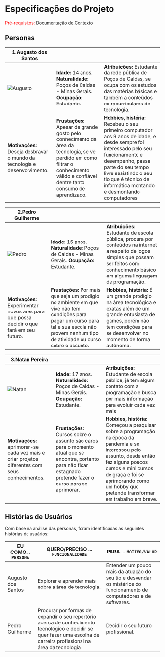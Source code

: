 # Especificações do Projeto

<span style="color:red">Pré-requisitos: <a href="1-Documentação de Contexto.md"> Documentação de Contexto</a></span>

## Personas

|**1.Augusto dos Santos**|           |                             | 
|-------------------|-----------|-----------------------------|
![Augusto](https://github.com/ICEI-PUC-Minas-PPC-CC/ppc-cc-2023-2-ment2-manha-cursoprogramacao/assets/142806753/573f8051-e607-48c6-930f-f97007751b87)|**Idade:** 14 anos. **Naturalidade:** Poços de Caldas - Minas Gerais. **Ocupação:** Estudante.       |**Atribuições:** Estudante da rede pública de Poços de Caldas, se ocupa com os estudos das matérias básicas e também a conteúdos extracurriculares de tecnologia. 
|**Motivações:** Deseja desbravar o mundo da tecnologia e desenvolvimento.  |**Frustações:** Apesar de grande gosto pelo conhecimento da área da tecnologia, se ve perdido em como filtrar o conhecimento válido e confiável dentre tanto consumo de aprendizado.   |**Hobbies, história:** Recebeu o seu primeiro computador aos 9 anos de idade, e desde sempre foi interessado pelo seu funcionamento e desempenho, passa parte do seu tempo livre assistindo o seu tio que é técnico de informática montando e desmontando computadores.


|**2.Pedro Guilherme**|           |                             | 
|-------------------|-----------|-----------------------------|
![Pedro](https://github.com/ICEI-PUC-Minas-PPC-CC/ppc-cc-2023-2-ment2-manha-cursoprogramacao/assets/142806753/c5bc956c-8372-4d05-9f96-de7ab0203721)|**Idade:** 15 anos. **Naturalidade:** Poços de Caldas - Minas Gerais. **Ocupação:** Estudante.       |**Atribuições:** Estudante de escola pública, procura por conteúdos na internet a respeito de jogos simples que possam ser feitos com conhecimento básico em alguma linguagem de programação. 
|**Motivações:** Experimentar novos ares para que possa decidir o que fará em seu futuro.  |**Frustações:** Por mais que seja um prodígio no ambiente em que vive não tem condições para pagar um curso para tal e sua escola não provem nenhum tipo de atividade ou curso sobre o assunto.   |**Hobbies, história:** É um grande prodígio na área tecnológica e exatas além de um grande entusiasta de games, porém não tem condições para se desenvolver no momento de forma autônoma.

|**3.Natan Pereira**|           |                             | 
|-------------------|-----------|-----------------------------|
![Natan](https://github.com/ICEI-PUC-Minas-PPC-CC/ppc-cc-2023-2-ment2-manha-cursoprogramacao/assets/142806753/143931a8-ac7d-4f37-b436-0136d7c9a8af)|**Idade:** 17 anos. **Naturalidade:** Poços de Caldas - Minas Gerais. **Ocupação:** Estudante.       |**Atribuições:** Estudante de escola pública, já tem algum contato com a programação e busca por mais informação para evoluir cada vez mais
|**Motivações:** aprimorar-se cada vez mais e criar projetos diferentes com seus conhecimentos.  |**Frustações:** Cursos sobre o assunto são caros para o momento atual que se encontra, portanto para não ficar estagnado pretende fazer o curso para se aprimorar.   |**Hobbies, história:** Começou a pesquisar sobre a programação na época da pandemia e se interessou pelo assunto, desde então fez alguns poucos cursos e mini cursos de graça e foi se aprimorando como um hobby que pretende transformar em trabalho em breve.

## Histórias de Usuários

Com base na análise das personas, foram identificadas as seguintes histórias de usuários:

|EU COMO... `PERSONA`| QUERO/PRECISO ... `FUNCIONALIDADE` |PARA ... `MOTIVO/VALOR`                 |
|--------------------|------------------------------------|----------------------------------------|
|Augusto dos Santos | Explorar e aprender mais sobre a área de tecnologia. | Entender um pouco mais da atuação do seu tio e desvendar os mistérios do funcionamento de computadores e de softwares. |
|Pedro Guilherme | Procurar por formas de expandir o seu repertório acerca de conhecimento tecnológico e decidir se quer fazer uma escolha de carreira profissional na área da tecnologia | Decidir o seu futuro profissional. |
